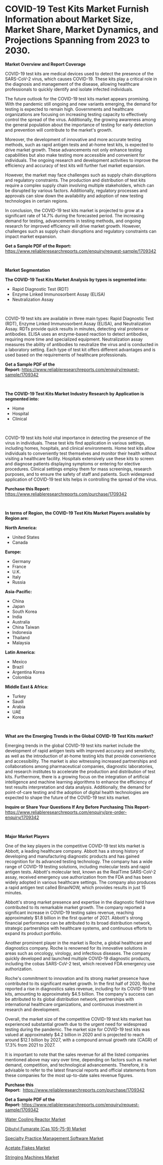 <p><h1>COVID-19 Test Kits Market Furnish Information about Market Size, Market Share, Market Dynamics, and Projections Spanning from 2023 to 2030.</h1></p><p><strong>Market Overview and Report Coverage</strong></p>
<p><p>COVID-19 test kits are medical devices used to detect the presence of the SARS-CoV-2 virus, which causes COVID-19. These kits play a critical role in the diagnosis and management of the disease, allowing healthcare professionals to quickly identify and isolate infected individuals.</p><p>The future outlook for the COVID-19 test kits market appears promising. With the pandemic still ongoing and new variants emerging, the demand for testing is expected to remain high. Governments and healthcare organizations are focusing on increasing testing capacity to effectively control the spread of the virus. Additionally, the growing awareness among the general population about the importance of testing for early detection and prevention will contribute to the market's growth.</p><p>Moreover, the development of innovative and more accurate testing methods, such as rapid antigen tests and at-home test kits, is expected to drive market growth. These advancements not only enhance testing capabilities but also make testing more accessible and convenient for individuals. The ongoing research and development activities to improve the efficiency and accuracy of test kits will further fuel market expansion.</p><p>However, the market may face challenges such as supply chain disruptions and regulatory constraints. The production and distribution of test kits require a complex supply chain involving multiple stakeholders, which can be disrupted by various factors. Additionally, regulatory processes and approvals can slow down the availability and adoption of new testing technologies in certain regions.</p><p>In conclusion, the COVID-19 test kits market is projected to grow at a significant rate of 14.7% during the forecasted period. The increasing demand for testing, advancements in testing methods, and ongoing research for improved efficiency will drive market growth. However, challenges such as supply chain disruptions and regulatory constraints can impact market expansion.</p></p>
<p><strong>Get a Sample PDF of the Report:</strong> <a href="https://www.reliableresearchreports.com/enquiry/request-sample/1709342">https://www.reliableresearchreports.com/enquiry/request-sample/1709342</a></p>
<p>&nbsp;</p>
<p><strong>Market Segmentation</strong></p>
<p><strong>The COVID-19 Test Kits Market Analysis by types is segmented into:</strong></p>
<p><ul><li>Rapid Diagnostic Test (RDT)</li><li>Enzyme Linked Immunosorbent Assay (ELISA)</li><li>Neutralization Assay</li></ul></p>
<p>&nbsp;</p>
<p><p>COVID-19 test kits are available in three main types: Rapid Diagnostic Test (RDT), Enzyme Linked Immunosorbent Assay (ELISA), and Neutralization Assay. RDTs provide quick results in minutes, detecting viral proteins or antibodies. ELISA uses an enzyme-based reaction to detect antibodies, requiring more time and specialized equipment. Neutralization assay measures the ability of antibodies to neutralize the virus and is conducted in a laboratory setting. Each type of test kit offers different advantages and is used based on the requirements of healthcare professionals.</p></p>
<p><strong>Get a Sample PDF of the Report:</strong>&nbsp;<a href="https://www.reliableresearchreports.com/enquiry/request-sample/1709342">https://www.reliableresearchreports.com/enquiry/request-sample/1709342</a></p>
<p>&nbsp;</p>
<p><strong>The COVID-19 Test Kits Market Industry Research by Application is segmented into:</strong></p>
<p><ul><li>Home</li><li>Hospital</li><li>Clinical</li></ul></p>
<p>&nbsp;</p>
<p><p>COVID-19 test kits hold vital importance in detecting the presence of the virus in individuals. These test kits find application in various settings, including homes, hospitals, and clinical environments. Home test kits allow individuals to conveniently test themselves and monitor their health without visiting a healthcare facility. Hospitals extensively use these kits to screen and diagnose patients displaying symptoms or entering for elective procedures. Clinical settings employ them for mass screenings, research purposes, and to ensure the safety of staff and patients. Such widespread application of COVID-19 test kits helps in controlling the spread of the virus.</p></p>
<p><strong>Purchase this Report:</strong>&nbsp; <a href="https://www.reliableresearchreports.com/purchase/1709342">https://www.reliableresearchreports.com/purchase/1709342</a></p>
<p>&nbsp;</p>
<p><strong>In terms of Region, the COVID-19 Test Kits Market Players available by Region are:</strong></p>
<p>
    <p> <strong> North America: </strong>
        <ul>
            <li>United States</li>
            <li>Canada</li>
        </ul>
        </p> 
    <p> <strong> Europe: </strong>
        <ul>
            <li>Germany</li>
            <li>France</li>
            <li>U.K.</li>
            <li>Italy</li>
            <li>Russia</li>
        </ul>
        </p> 
    <p> <strong> Asia-Pacific: </strong>
        <ul>
            <li>China</li>
            <li>Japan</li>
            <li>South Korea</li>
            <li>India</li>
            <li>Australia</li>
            <li>China Taiwan</li>
            <li>Indonesia</li>
            <li>Thailand</li>
            <li>Malaysia</li>
        </ul>
        </p> 
    <p> <strong> Latin America: </strong>
        <ul>
            <li>Mexico</li>
            <li>Brazil</li>
            <li>Argentina Korea</li>
            <li>Colombia</li>
        </ul>
        </p> 
    <p> <strong> Middle East & Africa: </strong>
        <ul>
            <li>Turkey</li>
            <li>Saudi</li>
            <li>Arabia</li>
            <li>UAE</li>
            <li>Korea</li>
        </ul>
    </p>
    </p>
<p>&nbsp;</p>
<p><strong>What are the Emerging Trends in the Global COVID-19 Test Kits market?</strong></p>
<p><p>Emerging trends in the global COVID-19 test kits market include the development of rapid antigen tests with improved accuracy and sensitivity, as well as the introduction of at-home testing kits that provide convenience and accessibility. The market is also witnessing increased partnerships and collaborations among pharmaceutical companies, diagnostic laboratories, and research institutes to accelerate the production and distribution of test kits. Furthermore, there is a growing focus on the integration of artificial intelligence and machine learning algorithms to enhance the efficiency of test results interpretation and data analysis. Additionally, the demand for point-of-care testing and the adoption of digital health technologies are expected to shape the future of the COVID-19 test kits market.</p></p>
<p><strong>Inquire or Share Your Questions If Any Before Purchasing This Report</strong>- <a href="https://www.reliableresearchreports.com/enquiry/pre-order-enquiry/1709342">https://www.reliableresearchreports.com/enquiry/pre-order-enquiry/1709342</a></p>
<p>&nbsp;</p>
<p><strong>Major Market Players</strong></p>
<p><p>One of the key players in the competitive COVID-19 test kits market is Abbott, a leading healthcare company. Abbott has a strong history of developing and manufacturing diagnostic products and has gained recognition for its advanced testing technology. The company has a wide range of COVID-19 testing solutions, including molecular tests and rapid antigen tests. Abbott's molecular test, known as the RealTime SARS-CoV-2 assay, received emergency use authorization from the FDA and has been widely adopted in various healthcare settings. The company also produces a rapid antigen test called BinaxNOW, which provides results in just 15 minutes.</p><p>Abbott's strong market presence and expertise in the diagnostic field have contributed to its remarkable market growth. The company reported a significant increase in COVID-19 testing sales revenue, reaching approximately $1.8 billion in the first quarter of 2021. Abbott's strong financial performance can be attributed to its broad distribution network, strategic partnerships with healthcare systems, and continuous efforts to expand its product portfolio.</p><p>Another prominent player in the market is Roche, a global healthcare and diagnostics company. Roche is renowned for its innovative solutions in areas such as oncology, virology, and infectious diseases. The company quickly developed and launched multiple COVID-19 diagnostic products, including the cobas SARS-CoV-2 test, which received FDA emergency use authorization.</p><p>Roche's commitment to innovation and its strong market presence have contributed to its significant market growth. In the first half of 2020, Roche reported a rise in diagnostics sales revenue, including for its COVID-19 test kits, amounting to approximately $4.5 billion. The company's success can be attributed to its global distribution network, partnerships with international healthcare organizations, and continuous investment in research and development.</p><p>Overall, the market size of the competitive COVID-19 test kits market has experienced substantial growth due to the urgent need for widespread testing during the pandemic. The market size for COVID-19 test kits was valued at approximately $4.2 billion in 2020 and is projected to reach around $12.1 billion by 2027, with a compound annual growth rate (CAGR) of 17.3% from 2021 to 2027.</p><p>It is important to note that the sales revenue for all the listed companies mentioned above may vary over time, depending on factors such as market demand, competition, and technological advancements. Therefore, it is advisable to refer to the latest financial reports and official statements from these companies for the most up-to-date sales revenue figures.</p></p>
<p><strong>Purchase this Report:</strong>&nbsp;&nbsp;<a href="https://www.reliableresearchreports.com/purchase/1709342">https://www.reliableresearchreports.com/purchase/1709342</a></p>
<p></p>
<p><strong>Get a Sample PDF of the Report:</strong>&nbsp;<a href="https://www.reliableresearchreports.com/enquiry/request-sample/1709342">https://www.reliableresearchreports.com/enquiry/request-sample/1709342</a></p>
<p><p><a href="https://medium.com/@erickasauer/water-cooling-reactor-market-analysis-its-cagr-market-segmentation-and-global-industry-overview-ec9fa886558a">Water Cooling Reactor Market</a></p><p><a href="https://github.com/rahu1501/Market-Research-Report-List-1/blob/main/dibutyl-fumarate-cas-105-75-9-market.md">Dibutyl Fumarate (Cas 105-75-9) Market</a></p><p><a href="https://medium.com/@jasonmartin866/specialty-practice-management-software-market-size-and-market-trends-complete-industry-overview-1045a08fbdea">Specialty Practice Management Software Market</a></p><p><a href="https://github.com/rahu1503/Market-Research-Report-List-1/blob/main/acetate-flakes-market.md">Acetate Flakes Market</a></p><p><a href="https://medium.com/@williammann19/stringing-machines-market-insight-market-trends-growth-forecasted-from-2023-to-2030-93553522f0d5">Stringing Machines Market</a></p></p>